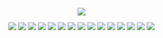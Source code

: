 <!--
- 🔭 I’m currently working on ...
- 🌱 I’m currently learning ...
-->

<div align=center>

  ![](https://img.shields.io/badge/SRE-white.svg?style=plastic&logo=icloud)
  
  ![](https://img.shields.io/badge/-gray.svg?style=plastic&logo=linux)
  ![](https://img.shields.io/badge/-white.svg?style=plastic&logo=Docker)
  ![](https://img.shields.io/badge/-white.svg?style=plastic&logo=kubernetes)
  ![](https://img.shields.io/badge/-blue.svg?style=plastic&logo=helm)
  ![](https://img.shields.io/badge/-white.svg?style=plastic&logo=terraform)
  ![](https://img.shields.io/badge/-white.svg?style=plastic&logo=prometheus)
  ![](https://img.shields.io/badge/-white.svg?style=plastic&logo=grafana)
  ![](https://img.shields.io/badge/-white.svg?style=plastic&logo=git)
  ![](https://img.shields.io/badge/-white.svg?style=plastic&logo=gitlab)
  ![](https://img.shields.io/badge/-black.svg?style=plastic&logo=github)
  ![](https://img.shields.io/badge/-white.svg?style=plastic&logo=githubactions)
  ![](https://img.shields.io/badge/-gray.svg?style=plastic&logo=vagrant)
  ![](https://img.shields.io/badge/-white.svg?style=plastic&logo=postgresql)
  ![](https://img.shields.io/badge/-white.svg?style=plastic&logo=gnubash)
  ![](https://img.shields.io/badge/-orange.svg?style=plastic&logo=amazonaws)

</div>
